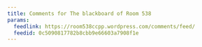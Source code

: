 ```yaml
---
title: Comments for The blackboard of Room 538
params:
  feedlink: https://room538ccpp.wordpress.com/comments/feed/
  feedid: 0c5090817782b8cbb9e66603a7908f1e
---
```

